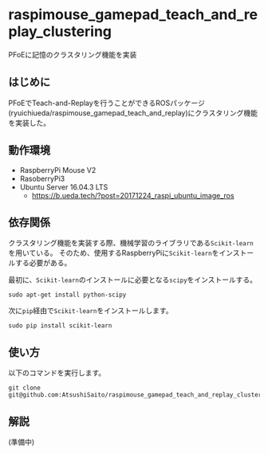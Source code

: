 # raspimouse_gamepad_teach_and_replay_clustering
PFoEに記憶のクラスタリング機能を実装

## はじめに
PFoEでTeach-and-Replayを行うことができるROSパッケージ(ryuichiueda/raspimouse_gamepad_teach_and_replay)にクラスタリング機能を実装した。

## 動作環境
* RaspberryPi Mouse V2
* RasoberryPi3
* Ubuntu Server 16.04.3 LTS
  * https://b.ueda.tech/?post=20171224_raspi_ubuntu_image_ros

## 依存関係
クラスタリング機能を実装する際、機械学習のライブラリである`Scikit-learn`を用いている。
そのため、使用するRaspberryPiに`Scikit-learn`をインストールする必要がある。

最初に、`Scikit-learn`のインストールに必要となる`scipy`をインストールする。
```
sudo apt-get install python-scipy
```

次に`pip`経由で`Scikit-learn`をインストールします。
```
sudo pip install scikit-learn
```
## 使い方
以下のコマンドを実行します。
```
git clone git@github.com:AtsushiSaito/raspimouse_gamepad_teach_and_replay_clustering.git
```

## 解説
(準備中)
